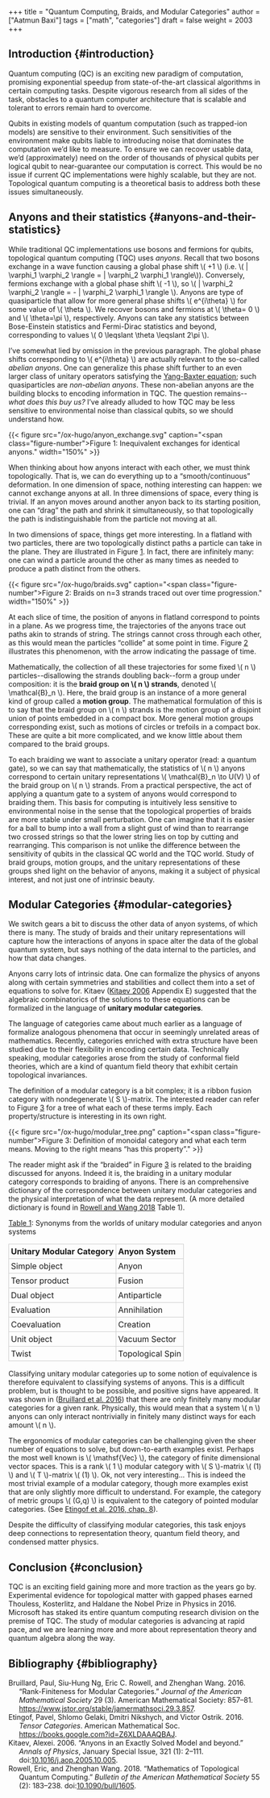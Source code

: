 +++
title = "Quantum Computing, Braids, and Modular Categories"
author = ["Aatmun Baxi"]
tags = ["math", "categories"]
draft = false
weight = 2003
+++

## Introduction {#introduction}

Quantum computing (QC) is an exciting new paradigm of computation, promising exponential speedup from state-of-the-art classical algorithms in certain computing tasks.
Despite vigorous research from all sides of the task, obstacles to a quantum computer architecture that is scalable and tolerant to errors remain hard to overcome.

Qubits in existing models of quantum computation (such as trapped-ion models) are sensitive to their environment.
Such sensitivities of the environment make qubits liable to introducing noise that dominates the computation we&rsquo;d like to measure.
To ensure we can recover usable data, we&rsquo;d (approximately) need on the order of thousands of physical qubits per logical qubit to near-guarantee our computation is correct.
This would be no issue if current QC implementations were highly scalable, but they are not.
Topological quantum computing is a theoretical basis to address both these issues simultaneously.


## Anyons and their statistics {#anyons-and-their-statistics}

While traditional QC implementations use bosons and fermions for qubits, topological quantum computing (TQC) uses _anyons_.
Recall that two bosons exchange in a wave function causing a global phase shift \\( +1 \\) (i.e. \\( | \varphi\_1 \varphi\_2 \rangle = | \varphi\_2 \varphi\_1 \rangle\\)).
Conversely, fermions exchange with a global phase shift \\( -1 \\), so \\( | \varphi\_2 \varphi\_2 \rangle = - | \varphi\_2 \varphi\_1 \rangle \\).
Anyons are type of quasiparticle that allow for more general phase shifts \\( e^{i\theta} \\) for some value of \\( \theta \\).
We recover bosons and fermions at \\( \theta= 0 \\) and \\( \theta=\pi \\), respectively.
Anyons can take any statistics between Bose-Einstein statistics and Fermi-Dirac statistics and beyond, corresponding to values \\( 0 \leqslant \theta \leqslant 2\pi \\).

I&rsquo;ve somewhat lied by omission in the previous paragraph.
The global phase shifts corresponding to \\( e^{i\theta} \\) are actually relevant to the so-called _abelian anyons_.
One can generalize this phase shift further to an even larger class of unitary operators satisfying the [Yang-Baxter equation](https://en.wikipedia.org/wiki/Yang%E2%80%93Baxter_equation); such quasiparticles are _non-abelian anyons_.
These non-abelian anyons are the building blocks to encoding information in TQC.
The question remains--_what does this buy us?_
I&rsquo;ve already alluded to how TQC may be less sensitive to environmental noise than classical qubits, so we should understand how.

<a id="figure--anyonexchange"></a>

{{< figure src="/ox-hugo/anyon_exchange.svg" caption="<span class=\"figure-number\">Figure 1: </span>Inequivalent exchanges for identical anyons." width="150%" >}}

When thinking about how anyons interact with each other, we must think topologically.
That is, we can do everything up to a &ldquo;smooth/continuous&rdquo; deformation.
In one dimension of space, nothing interesting can happen: we cannot exchange anyons at all.
In three dimensions of space, every thing is trivial.
If an anyon moves around another anyon back to its starting position, one can &ldquo;drag&rdquo; the path and shrink it simultaneously, so that topologically the path is indistinguishable from the particle not moving at all.

In two dimensions of space, things get more interesting.
In a flatland with two particles, there are two topologically distinct paths a particle can take in the plane.
They are illustrated in Figure [1](#figure--anyonexchange).
In fact, there are infinitely many: one can wind a particle around the other as many times as needed to produce a path distinct from the others.

<a id="figure--braids"></a>

{{< figure src="/ox-hugo/braids.svg" caption="<span class=\"figure-number\">Figure 2: </span>Braids on n=3 strands traced out over time progression." width="150%" >}}

At each slice of time, the position of anyons in flatland correspond to points in a plane.
As we progress time, the trajectories of the anyons trace out paths akin to strands of string.
The strings cannot cross through each other, as this would mean the particles &ldquo;collide&rdquo; at some point in time.
Figure [2](#figure--braids) illustrates this phenomenon, with the arrow indicating the passage of time.

Mathematically, the collection of all these trajectories for some fixed \\( n \\) particles--disallowing the strands doubling back--form a group under composition: it is the **braid group on \\( n \\) strands**, denoted \\( \mathcal{B}\_n \\).
Here, the braid group is an instance of a more general kind of group called a **motion group**.
The mathematical formulation of this is to say that the braid group on \\( n \\) strands is the motion group of a disjoint union of points embedded in a compact box.
More general motion groups corresponding exist, such as motions of circles or trefoils in a compact box.
These are quite a bit more complicated, and we know little about them compared to the braid groups.

To each braiding we want to associate a unitary operator (read: a quantum gate), so we can say that mathematically, the statistics of \\( n \\) anyons correspond to certain unitary representations \\( \mathcal{B}\_n \to U(V) \\) of the braid group on \\( n \\) strands.
From a practical perspective, the act of applying a quantum gate to a system of anyons would correspond to braiding them.
This basis for computing is intuitively less sensitive to environmental noise in the sense that the topological properties of braids are more stable under small perturbation.
One can imagine that it is easier for a ball to bump into a wall from a slight gust of wind than to rearrange two crossed strings so that the lower string lies on top by cutting and rearranging.
This comparison is not unlike the difference between the sensitivity of qubits in the classical QC world and the TQC world.
Study of braid groups, motion groups, and the unitary representations of these groups shed light on the behavior of anyons, making it a subject of physical interest, and not just one of intrinsic beauty.


## Modular Categories {#modular-categories}

We switch gears a bit to discuss the other data of anyon systems, of which there is many.
The study of braids and their unitary representations will capture how the interactions of anyons in space alter the data of the global quantum system, but says nothing of the data internal to the particles, and how that data changes.

Anyons carry lots of intrinsic data.
One can formalize the physics of anyons along with certain symmetries and stabilities and collect them into a set of equations to solve for.
Kitaev (<a href="#citeproc_bib_item_3">Kitaev 2006</a> Appendix E) suggested that the algebraic combinatorics of the solutions to these equations can be formalized in the language of **unitary modular categories**.

The language of categories came about much earlier as a language of formalize analogous phenomena that occur in seemingly unrelated areas of mathematics.
Recently, categories enriched with extra structure have been studied due to their flexibility in encoding certain data.
Technically speaking, modular categories arose from the study of conformal field theories, which are a kind of quantum field theory that exhibit certain topological invariances.

The definition of a modular category is a bit complex; it is a ribbon fusion category with nondegenerate \\( S \\)-matrix.
The interested reader can refer to Figure [3](#org9044965) for a tree of what each of these terms imply.
Each property/structure is interesting in its own right.

{{< figure src="/ox-hugo/modular_tree.png" caption="<span class=\"figure-number\">Figure 3: </span>Definition of monoidal category and what each term means. Moving to the right means &ldquo;has this property&rdquo;." >}}

The reader might ask if the &ldquo;braided&rdquo; in Figure [3](#org9044965) is related to the braiding discussed for anyons.
Indeed it is, the braiding in a unitary modular category corresponds to braiding of anyons.
There is an comprehensive dictionary of the correspondence between unitary modular categories and the physical interpretation of what the data represent.
(A more detailed dictionary is found in <a href="#citeproc_bib_item_4">Rowell and Wang 2018</a> Table 1).

<style>
sane-table#table {
    margin-left: auto;
    margin-right: auto;

}
sane-table table {
  border-collapse: collapse;
  width: 100%;
  margin-left: auto;
  margin-right: auto;
}
.sane-table th,
.sane-table td {
  padding: 0.25rem;
  text-align: left;
  border: 1px solid #ccc;
  margin-left: auto;
  margin-right: auto;
}
</style>

<div class="ox-hugo-table sane-table">
<a id="table--anyon-dictionary"></a>
<div class="table-caption">
  <span class="table-number"><a href="#table--anyon-dictionary">Table 1</a>:</span>
  Synonyms from the worlds of unitary modular categories and anyon systems
</div>

| Unitary Modular Category | Anyon System     |
|--------------------------|------------------|
| Simple object            | Anyon            |
| Tensor product           | Fusion           |
| Dual object              | Antiparticle     |
| Evaluation               | Annihilation     |
| Coevaluation             | Creation         |
| Unit object              | Vacuum Sector    |
| Twist                    | Topological Spin |

</div>

Classifying unitary modular categories up to some notion of equivalence is therefore equivalent to classifying systems of anyons.
This is a difficult problem, but is thought to be possible, and positive signs have appeared.
It was shown in (<a href="#citeproc_bib_item_1">Bruillard et al. 2016</a>) that there are only finitely many modular categories for a given rank.
Physically, this would mean that a system \\( n \\) anyons can only interact nontrivially in finitely many distinct ways for each amount \\( n \\).

The ergonomics of modular categories can be challenging given the sheer number of equations to solve, but down-to-earth examples exist.
Perhaps the most well known is \\( \mathsf{Vec} \\), the category of finite dimensional vector spaces.
This is a rank \\( 1 \\) modular category with \\( S \\)-matrix \\( (1) \\) and \\( T \\)-matrix \\( (1) \\).
Ok, not very interesting...
This is indeed the most trivial example of a modular category, though more examples exist that are only slightly more difficult to understand.
For example, the category of metric groups \\( (G,q) \\) is equivalent to the category of pointed modular categories.
(See <a href="#citeproc_bib_item_2">Etingof et al. 2016, chap. 8</a>).

Despite the difficulty of classifying modular categories, this task enjoys deep connections to representation theory, quantum field theory, and condensed matter physics.


## Conclusion {#conclusion}

TQC is an exciting field gaining more and more traction as the years go by.
Experimental evidence for topological matter with gapped phases earned Thouless, Kosterlitz, and Haldane the Nobel Prize in Physics in 2016.
Microsoft has staked its entire quantum computing research division on the premise of TQC.
The study of modular categories is advancing at rapid pace, and we are learning more and more about representation theory and quantum algebra along the way.


## Bibliography {#bibliography}

<style>.csl-entry{text-indent: -1.5em; margin-left: 1.5em;}</style><div class="csl-bib-body">
  <div class="csl-entry"><a id="citeproc_bib_item_1"></a>Bruillard, Paul, Siu-Hung Ng, Eric C. Rowell, and Zhenghan Wang. 2016. “Rank-Finiteness for Modular Categories.” <i>Journal of the American Mathematical Society</i> 29 (3). American Mathematical Society: 857–81. <a href="https://www.jstor.org/stable/jamermathsoci.29.3.857">https://www.jstor.org/stable/jamermathsoci.29.3.857</a>.</div>
  <div class="csl-entry"><a id="citeproc_bib_item_2"></a>Etingof, Pavel, Shlomo Gelaki, Dmitri Nikshych, and Victor Ostrik. 2016. <i>Tensor Categories</i>. American Mathematical Soc. <a href="https://books.google.com?id=Z6XLDAAAQBAJ">https://books.google.com?id=Z6XLDAAAQBAJ</a>.</div>
  <div class="csl-entry"><a id="citeproc_bib_item_3"></a>Kitaev, Alexei. 2006. “Anyons in an Exactly Solved Model and beyond.” <i>Annals of Physics</i>, January Special Issue, 321 (1): 2–111. doi:<a href="https://doi.org/10.1016/j.aop.2005.10.005">10.1016/j.aop.2005.10.005</a>.</div>
  <div class="csl-entry"><a id="citeproc_bib_item_4"></a>Rowell, Eric, and Zhenghan Wang. 2018. “Mathematics of Topological Quantum Computing.” <i>Bulletin of the American Mathematical Society</i> 55 (2): 183–238. doi:<a href="https://doi.org/10.1090/bull/1605">10.1090/bull/1605</a>.</div>
</div>
